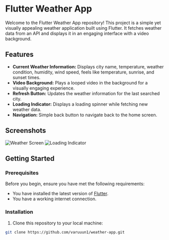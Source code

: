 # Flutter Weather App

Welcome to the Flutter Weather App repository! This project is a simple yet visually appealing weather application built using Flutter. It fetches weather data from an API and displays it in an engaging interface with a video background.

## Features

- **Current Weather Information:** Displays city name, temperature, weather condition, humidity, wind speed, feels like temperature, sunrise, and sunset times.
- **Video Background:** Plays a looped video in the background for a visually engaging experience.
- **Refresh Button:** Updates the weather information for the last searched city.
- **Loading Indicator:** Displays a loading spinner while fetching new weather data.
- **Navigation:** Simple back button to navigate back to the home screen.

## Screenshots

![Weather Screen](screenshots/weather_screen.png)
![Loading Indicator](screenshots/loading_indicator.png)

## Getting Started

### Prerequisites

Before you begin, ensure you have met the following requirements:
- You have installed the latest version of [Flutter](https://flutter.dev/docs/get-started/install).
- You have a working internet connection.

### Installation

1. Clone this repository to your local machine:

```bash
git clone https://github.com/varuuun1/weather-app.git
